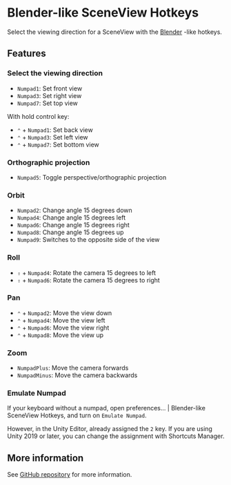 # Blender-like SceneView Hotkeys

Select the viewing direction for a SceneView with the [Blender](https://www.blender.org/) -like hotkeys.


## Features

### Select the viewing direction

- `Numpad1`: Set front view
- `Numpad3`: Set right view
- `Numpad7`: Set top view

With hold control key:

- `⌃` + `Numpad1`: Set back view
- `⌃` + `Numpad3`: Set left view
- `⌃` + `Numpad7`: Set bottom view


### Orthographic projection

- `Numpad5`: Toggle perspective/orthographic projection


### Orbit

- `Numpad2`: Change angle 15 degrees down
- `Numpad4`: Change angle 15 degrees left
- `Numpad6`: Change angle 15 degrees right
- `Numpad8`: Change angle 15 degrees up
- `Numpad9`: Switches to the opposite side of the view


### Roll

- `⇧` + `Numpad4`: Rotate the camera 15 degrees to left
- `⇧` + `Numpad6`: Rotate the camera 15 degrees to right


### Pan

- `⌃` + `Numpad2`: Move the view down
- `⌃` + `Numpad4`: Move the view left
- `⌃` + `Numpad6`: Move the view right
- `⌃` + `Numpad8`: Move the view up


### Zoom

- `NumpadPlus`: Move the camera forwards
- `NumpadMinus`: Move the camera backwards


### Emulate Numpad

If your keyboard without a numpad, open preferences... | Blender-like SceneView Hotkeys, and turn on `Emulate Numpad`.

However, in the Unity Editor, already assigned the `2` key. If you are using Unity 2019 or later, you can change the assignment with Shortcuts Manager.


## More information

See [GitHub repository](https://github.com/nowsprinting/BlenderLikeSceneViewHotkeys) for more information.
